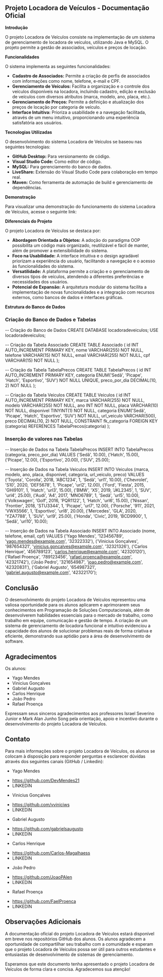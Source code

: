 ## Projeto Locadora de Veículos - Documentação Oficial

**Introdução**

O projeto Locadora de Veículos consiste na implementação de um sistema de gerenciamento de locadora de veículos, utilizando Java e MySQL. O projeto permite a gestão de associados, veículos e preços de locação.

**Funcionalidades**

O sistema implementa as seguintes funcionalidades:

* **Cadastro de Associados:** Permite a criação de perfis de associados com informações como nome, telefone, e-mail e CPF.
* **Gerenciamento de Veículos:** Facilita a organização e o controle dos veículos disponíveis na locadora, incluindo cadastro, edição e exclusão de veículos com diversos atributos (marca, modelo, ano, placa, etc.).
* **Gerenciamento de Preços:** Permite a definição e atualização dos preços de locação por categoria de veículo.
* **Interface Intuitiva:** Prioriza a usabilidade e a navegação facilitada, através de um menu intuitivo, proporcionando uma experiência satisfatória aos usuários.

**Tecnologias Utilizadas**

O desenvolvimento do sistema Locadora de Veículos se baseou nas seguintes tecnologias:

* **GitHub Desktop:** Para versionamento de código.
* **Visual Studio Code:** Como editor de código.
* **MySQL:** Para gerenciamento do banco de dados.
* **LiveShare:** Extensão do Visual Studio Code para colaboração em tempo real.
* **Maven:** Como ferramenta de automação de build e gerenciamento de dependências.

**Demonstração**

Para visualizar uma demonstração do funcionamento do sistema Locadora de Veículos, acesse o seguinte link:

**Diferenciais do Projeto**

O projeto Locadora de Veículos se destaca por:

* **Abordagem Orientada a Objetos:** A adoção do paradigma OOP possibilita um código mais organizado, reutilizável e fácil de manter, além de promover a extensibilidade do sistema.
* **Foco na Usabilidade:** A interface intuitiva e o design agradável priorizam a experiência do usuário, facilitando a navegação e o acesso às funcionalidades do sistema.
* **Versatilidade:** A plataforma permite a criação e o gerenciamento de diversos tipos de veículos, atendendo a diferentes preferências e necessidades dos usuários.
* **Potencial de Expansão:** A arquitetura modular do sistema facilita a implementação de novas funcionalidades e a integração com recursos externos, como bancos de dados e interfaces gráficas.

**Estrutura do Banco de Dados**

### Criação do Banco de Dados e Tabelas

-- Criação do Banco de Dados
CREATE DATABASE locadoradeveiculos;
USE locadoradeveiculos;

-- Criação da Tabela Associado
CREATE TABLE Associado (
    id INT AUTO_INCREMENT PRIMARY KEY,
    nome VARCHAR(255) NOT NULL,
    telefone VARCHAR(15) NOT NULL,
    email VARCHAR(255) NOT NULL,
    cpf VARCHAR(15) NOT NULL
);

-- Criação da Tabela TabelaPrecos
CREATE TABLE TabelaPrecos (
    id INT AUTO_INCREMENT PRIMARY KEY,
    categoria ENUM('Sedã', 'Picape', 'Hatch', 'Esportivo', 'SUV') NOT NULL UNIQUE,
    preco_por_dia DECIMAL(10, 2) NOT NULL
);

-- Criação da Tabela Veiculos
CREATE TABLE Veiculos (
    id INT AUTO_INCREMENT PRIMARY KEY,
    marca VARCHAR(255) NOT NULL,
    modelo VARCHAR(255) NOT NULL,
    ano INT NOT NULL,
    placa VARCHAR(10) NOT NULL,
    disponivel TINYINT(1) NOT NULL,
    categoria ENUM('Sedã', 'Picape', 'Hatch', 'Esportivo', 'SUV') NOT NULL,
    url_veiculo VARCHAR(500),
    preco DECIMAL(10, 2) NOT NULL,
    CONSTRAINT fk_categoria FOREIGN KEY (categoria) REFERENCES TabelaPrecos(categoria)
);

### Inserção de valores nas Tabelas

-- Inserção de Dados na Tabela TabelaPrecos
INSERT INTO TabelaPrecos (categoria, preco_por_dia) VALUES 
('Sedã', 10.00),
('Hatch', 15.00),
('Picape', 12.00),
('Esportivo', 20.00),
('SUV', 25.00);

-- Inserção de Dados na Tabela Veiculos
INSERT INTO Veiculos (marca, modelo, ano, placa, disponivel, categoria, url_veiculo, preco) VALUES 
('Toyota', 'Corolla', 2018, 'ABC1234', 1, 'Sedã', 'url1', 10.00),
('Chevrolet', 'S10', 2020, 'DEF5678', 1, 'Picape', 'url2', 12.00),
('Ford', 'Fiesta', 2015, 'GHI9101', 1, 'Hatch', 'url3', 15.00),
('BMW', 'X5', 2019, 'JKL2345', 1, 'SUV', 'url4', 25.00),
('Audi', 'A4', 2017, 'MNO6789', 1, 'Sedã', 'url5', 10.00),
('Volkswagen', 'Golf', 2016, 'PQR1122', 1, 'Hatch', 'url6', 15.00),
('Nissan', 'Frontier', 2018, 'STU3344', 1, 'Picape', 'url7', 12.00),
('Porsche', '911', 2021, 'VWX5566', 1, 'Esportivo', 'url8', 20.00),
('Mercedes', 'GLA', 2020, 'YZA7788', 1, 'SUV', 'url9', 25.00),
('Honda', 'Civic', 2019, 'BCD9900', 1, 'Sedã', 'url10', 10.00);

-- Inserção de Dados na Tabela Associado
INSERT INTO Associado (nome, telefone, email, cpf) VALUES 
('Yago Mendes', '123456789', 'yago.mendes@example.com', '32322332'),
('Vinicius Gonçalves', '987654321', 'vinicius.goncalves@example.com', '32321326'),
('Carlos Henrique', '456789123', 'carlos.henrique@example.com', '42320120'),
('Rafael Proença', '789123456', 'rafael.proenca@example.com', '42321742'),
('João Pedro', '321654987', 'joao.pedro@example.com', '42320831'),
('Gabriel Augusto', '654987321', 'gabriel.augusto@example.com', '42322170');

## Conclusão

O desenvolvimento do projeto Locadora de Veículos representou uma valiosa oportunidade para os alunos aplicarem e aprimorarem seus conhecimentos em Programação de Soluções Computacionais, além de desenvolverem habilidades essenciais para o mercado de trabalho, como trabalho em equipe, comunicação e gestão de tempo. A criação de um sistema de gerenciamento de locadora funcional e intuitivo evidenciou a capacidade dos alunos de solucionar problemas reais de forma criativa e eficiente, demonstrando sua aptidão para a área de desenvolvimento de software.

## Agradecimentos
Os alunos:
- Yago Mendes
- Vinicius Gonçalves
- Gabriel Augusto
- Carlos Henrique
- João Pedro
- Rafael Proença

Expressam seus sinceros agradecimentos aos professores Israel Severino Junior e Mark Alan Junho Song pela orientação, apoio e incentivo durante o desenvolvimento do projeto Locadora de Veículos.

## Contato
Para mais informações sobre o projeto Locadora de Veículos, os alunos se colocam à disposição para responder perguntas e esclarecer dúvidas através dos seguintes canais (GitHub / Linkedin):
- Yago Mendes
* https://github.com/DevMendes21
* LINKEDIN

- Vinicius Gonçalves
* https://github.com/vviniciws
* LINKEDIN

- Gabriel Augusto
* https://github.com/gabrielsaugusto
* LINKEDIN

- Carlos Henrique
* https://github.com/Carlos-Magalhaess
* LINKEDIN

- João Pedro
* https://github.com/JoaoPAlen
* LINKEDIN

- Rafael Proença
* https://github.com/FaelProenca
* LINKEDIN

## Observações Adicionais

A documentação oficial do projeto Locadora de Veículos estará disponível em breve nos repositórios GitHub dos alunos. Os alunos agradecem a oportunidade de compartilhar seu trabalho com a comunidade e esperam que o projeto Locadora de Veículos possa ser útil para outros estudantes e entusiastas de desenvolvimento de sistemas de gerenciamento.

Esperamos que este documento tenha apresentado o projeto Locadora de Veículos de forma clara e concisa. Agradecemos sua atenção!